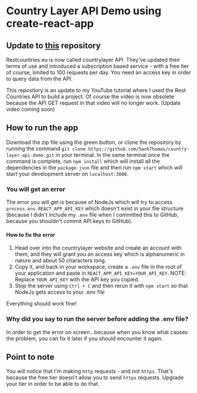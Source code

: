 # Country Layer API Demo using create-react-app

## Update to [this](https://github.com/SankThomas/rest-countries-api) repository

Restcountries.eu is now called countrylayer API. They've updated their terms of use and introduced a subscription based service - with a free tier of course, limited to 100 requests per day. You need an access key in order to query data from the API.

This repository is an update to my YouTube tutorial where I used the Rest Countries API to build a project. Of course the video is now obsolete because the API GET request in that video will no longer work. (Update video coming soon)

## How to run the app

Download the zip file using the green button, or clone the repository by running the command `git clone https://github.com/SankThomas/country-layer-api-demo.git` in your terminal.
In the same terminal once the command is complete, run `npm install` which will install all the dependencies in the `package.json` file and then run `npm start` which will start your development server on `localhost:3000`.

### You will get an error

The error you will get is because of NodeJs which will try to access `process.env.REACT_APP_API_KEY` which doesn't exist in your file structure (because I didn't include my `.env` file when I committed this to GitHub, because you shouldn't commit API keys to GitHub).

#### How to fix the error

1. Head over into the countrylayer website and create an account with them, and they will grant you an access key which is alphanumeric in nature and about 50 characters long.
2. Copy it, and back in your workspace, create a `.env` file in the root of your application and paste in `REACT_APP_API_KEY=YOUR_API_KEY`.
   NOTE: Replace `YOUR_API_KEY` with the API key you copied.
3. Stop the server using `Ctrl + C` and then rerun it with `npm start` so that NodeJs gets access to your .env file

Everything should work fine!

### Why did you say to run the server before adding the .env file?

In order to get the error on screen...because when you know what causes the problem, you can fix it later if you should encounter it again.

## Point to note

You will notice that I'm making `http` requests - and not `https`. That's because the free tier doesn't allow you to send `https` requests. Upgrade your tier in order to be able to do that.
